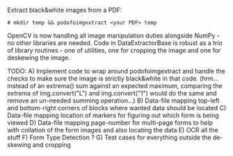 Extract black&white images from a PDF:
```
# mkdir temp && podofoimgextract <your PDF> temp
```

OpenCV is now handling all image manipulation duties alongside NumPy - no
other libraries are needed. Code in DataExtractorBase is robust as a trio of
library routines - one of utilities, one for cropping the image and one for
deskewing the image.

TODO: 
A) Implement code to wrap around podofoimgextract and handle the checks to make sure the image is strictly 
   black&white in that code. (hrm... instead of an extrema() sum against an expected maximum, comparing the extrema 
   of img.convert("L") and img.convert("1") would do the same and remove an un-needed summing operation...)
B) Data-file mapping top-left and bottom-right corners of blocks where wanted data should be located
C) Data-file mapping location of markers for figuring out which form is being viewed
D) Data-file mapping page-number for multi-page forms to help with collation of the form images and also locating
   the data
E) OCR all the stuff
F) Form Type Detection ?
G) Test cases for everything outside the de-skewing and cropping


